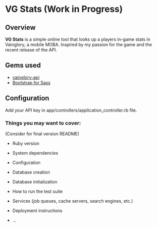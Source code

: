 # VG Stats (Work in Progress)

## Overview

**VG Stats** is a simple online tool that looks up a players in-game stats in Vainglory, a mobile MOBA. Inspired by my passion for the game and the recent release of the API.

## Gems used

* [vainglory-api](https://github.com/cbortz/vainglory-api-ruby)
* [Bootstrap for Sass](https://github.com/twbs/bootstrap-sass)

## Configuration

Add your API key in app/controllers/application_controller.rb file.

### Things you may want to cover:

(Consider for final version README)

* Ruby version

* System dependencies

* Configuration

* Database creation

* Database initialization

* How to run the test suite

* Services (job queues, cache servers, search engines, etc.)

* Deployment instructions

* ...
